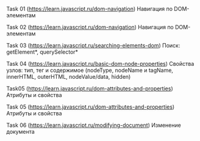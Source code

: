 Task 01 (https://learn.javascript.ru/dom-navigation)
Навигация по DOM-элементам

Task 02 (https://learn.javascript.ru/dom-navigation)
Навигация по DOM-элементам

Task 03 (https://learn.javascript.ru/searching-elements-dom)
Поиск: getElement*, querySelector*

Task 04 (https://learn.javascript.ru/basic-dom-node-properties)
Свойства узлов: тип, тег и содержимое (nodeType, nodeName и tagName, innerHTML, outerHTML, nodeValue/data, hidden)

Task05 (https://learn.javascript.ru/dom-attributes-and-properties)
Атрибуты и свойства

Task 05 (https://learn.javascript.ru/dom-attributes-and-properties)
Атрибуты и свойства

Task 06 (https://learn.javascript.ru/modifying-document)
Изменение документа